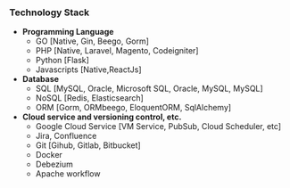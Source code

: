### **Technology Stack**
- **Programming Language**
    - GO [Native, Gin, Beego, Gorm]
    - PHP [Native, Laravel, Magento, Codeigniter]
    - Python [Flask]
    - Javascripts [Native,ReactJs]
- **Database**
    - SQL [MySQL, Oracle, Microsoft SQL, Oracle, MySQL, MySQL]
    - NoSQL [Redis, Elasticsearch]
    - ORM [Gorm, ORMbeego, EloquentORM, SqlAlchemy]
- **Cloud service and versioning control, etc.**
    - Google Cloud Service [VM Service, PubSub, Cloud Scheduler, etc]
    - Jira, Confluence
    - Git [Gihub, Gitlab, Bitbucket]
    - Docker
    - Debezium
    - Apache workflow
